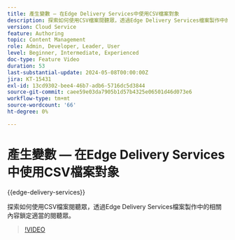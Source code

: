 ```yaml
---
title: 產生變數 — 在Edge Delivery Services中使用CSV檔案對象
description: 探索如何使用CSV檔案閱聽眾，透過Edge Delivery Services檔案製作中的相關內容鎖定適當的閱聽眾。
version: Cloud Service
feature: Authoring
topic: Content Management
role: Admin, Developer, Leader, User
level: Beginner, Intermediate, Experienced
doc-type: Feature Video
duration: 53
last-substantial-update: 2024-05-08T00:00:00Z
jira: KT-15431
exl-id: 13cd9302-bee4-46b7-adb6-5716dc5d3844
source-git-commit: caee59e03da7905b1d57b4325e06501d46d073e6
workflow-type: tm+mt
source-wordcount: '66'
ht-degree: 0%

---
```


# 產生變數 — 在Edge Delivery Services中使用CSV檔案對象

{{edge-delivery-services}}

探索如何使用CSV檔案閱聽眾，透過Edge Delivery Services檔案製作中的相關內容鎖定適當的閱聽眾。

>[!VIDEO](https://video.tv.adobe.com/v/3428793/?learn=on)
